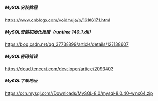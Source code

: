 ##### MySQL安装教程
https://www.cnblogs.com/voidmuja/p/16186171.html

##### MySQL安装初始化报错（runtime 140_1.dll）
https://blog.csdn.net/qq_37738899/article/details/127138607

##### MySQL密码错误
https://cloud.tencent.com/developer/article/2093403

##### MySQL下载地址
https://cdn.mysql.com//Downloads/MySQL-8.0/mysql-8.0.40-winx64.zip
